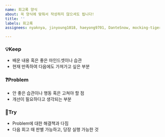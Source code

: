 ```yaml
---
name: 회고록 양식
about: 꼭 양식에 맞춰서 작성하지 않으셔도 됩니다!
title: ''
labels: 회고록
assignees: nyaknya, jinyoung1018, haeyong9701, DanteSnow, mocking-tiger

---
```


### 💡**Keep**

- 배운 내용 혹은 좋은 마인드셋이나 습관
- 현재 만족하여 다음에도 가져가고 싶은 부분

### ❓**Problem**

- 안 좋은 습관이나 행동 혹은 고쳐야 할 점
- 개선이 필요하다고 생각되는 부분

### 🏃**Try**

- Problem에 대한 해결책과 다짐
- 다음 회고 때 판별 가능하고, 당장 실행 가능한 것
